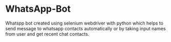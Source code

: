 # WhatsApp-Bot
Whatspp bot created using selenium webdriver with python which helps to send message to whatsapp contacts automatically or by taking input names from user and get recent chat contacts.
